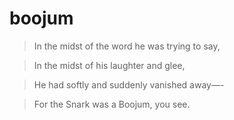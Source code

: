 # boojum

> In the midst of the word he was trying to say,

> In the midst of his laughter and glee,

> He had softly and suddenly vanished away—-

> For the Snark was a Boojum, you see.
